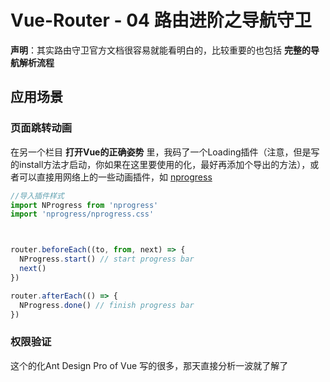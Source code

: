 # Vue-Router - 04 路由进阶之导航守卫
**声明**：其实路由守卫官方文档很容易就能看明白的，比较重要的也包括 **完整的导航解析流程**

## 应用场景

### 页面跳转动画
在另一个栏目 **打开Vue的正确姿势** 里，我码了一个Loading插件（注意，但是写的install方法才启动，你如果在这里要使用的化，最好再添加个导出的方法），或者可以直接用网络上的一些动画插件，如
[nprogress](http://ricostacruz.com/nprogress/)
```javascript
//导入插件样式
import NProgress from 'nprogress'
import 'nprogress/nprogress.css'



router.beforeEach((to, from, next) => {
  NProgress.start() // start progress bar
  next()
})

router.afterEach(() => {
  NProgress.done() // finish progress bar
})
```

### 权限验证
这个的化Ant Design Pro of Vue 写的很多，那天直接分析一波就了解了